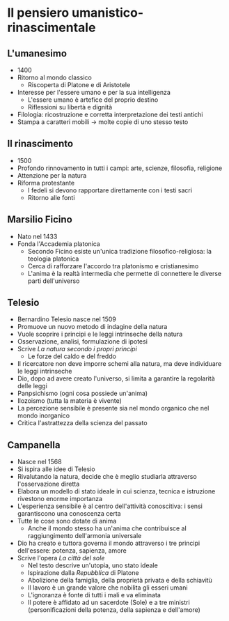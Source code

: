 # Il pensiero umanistico-rinascimentale

## L'umanesimo

- 1400
- Ritorno al mondo classico
	- Riscoperta di Platone e di Aristotele
- Interesse per l'essere umano e per la sua intelligenza
	- L'essere umano è artefice del proprio destino
	- Riflessioni su libertà e dignità
- Filologia: ricostruzione e corretta interpretazione dei testi antichi
- Stampa a caratteri mobili → molte copie di uno stesso testo

## Il rinascimento

- 1500
- Profondo rinnovamento in tutti i campi: arte, scienze, filosofia, religione
- Attenzione per la natura
- Riforma protestante
	- I fedeli si devono rapportare direttamente con i testi sacri
	- Ritorno alle fonti

## Marsilio Ficino

- Nato nel 1433
- Fonda l'Accademia platonica
	- Secondo Ficino esiste un'unica tradizione filosofico-religiosa: la teologia platonica
	- Cerca di rafforzare l'accordo tra platonismo e cristianesimo
	- L'anima è la realtà intermedia che permette di connettere le diverse parti dell'universo

## Telesio

- Bernardino Telesio nasce nel 1509
- Promuove un nuovo metodo di indagine della natura
- Vuole scoprire i principi e le leggi intrinseche della natura
- Osservazione, analisi, formulazione di ipotesi
- Scrive *La natura secondo i propri principi*
	- Le forze del caldo e del freddo
- Il ricercatore non deve imporre schemi alla natura, ma deve individuare le leggi intrinseche
- Dio, dopo ad avere creato l'universo, si limita a garantire la regolarità delle leggi
- Panpsichismo (ogni cosa possiede un'anima)
- Ilozoismo (tutta la materia è vivente)
- La percezione sensibile è presente sia nel mondo organico che nel mondo inorganico
- Critica l'astrattezza della scienza del passato

## Campanella

- Nasce nel 1568
- Si ispira alle idee di Telesio
- Rivalutando la natura, decide che è meglio studiarla attraverso l'osservazione diretta
- Elabora un modello di stato ideale in cui scienza, tecnica e istruzione rivestono enorme importanza
- L'esperienza sensibile è al centro dell'attività conoscitiva: i sensi garantiscono una conoscenza certa
- Tutte le cose sono dotate di anima
	- Anche il mondo stesso ha un'anima che contribuisce al raggiungimento dell'armonia universale
- Dio ha creato e tuttora governa il mondo attraverso i tre principi dell'essere: potenza, sapienza, amore
- Scrive l'opera *La città del sole*
	- Nel testo descrive un'utopia, uno stato ideale
	- Ispirazione dalla *Repubblica* di Platone
	- Abolizione della famiglia, della proprietà privata e della schiavitù
	- Il lavoro è un grande valore che nobilita gli esseri umani
	- L'ignoranza è fonte di tutti i mali e va eliminata
	- Il potere è affidato ad un sacerdote (Sole) e a tre ministri (personificazioni della potenza, della sapienza e dell'amore)